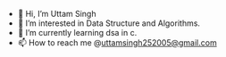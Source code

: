 - 👋 Hi, I’m Uttam Singh
- 👀 I’m interested in Data Structure and Algorithms.
- 🌱 I’m currently learning dsa in c.
- 📫 How to reach me @uttamsingh252005@gmail.com


<!---
uttamsingh2005/uttamsingh2005 is a ✨ special ✨ repository because its `README.md` (this file) appears on your GitHub profile.
You can click the Preview link to take a look at your changes.
--->
